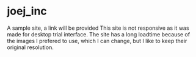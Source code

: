 # joej_inc
A sample site, a link will be provided
This site is not responsive as it was made for desktop trial interface.
The site has a long loadtime because of the images I prefered to use, which I can change, but I like to keep their original resolution.
